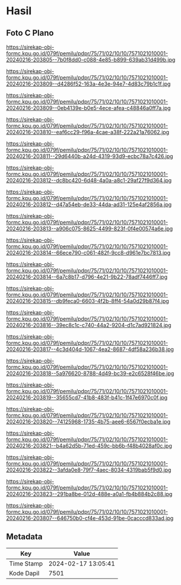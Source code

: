 # Hasil

## Foto C Plano

https://sirekap-obj-formc.kpu.go.id/079f/pemilu/pdpr/75/71/02/10/10/7571021010001-20240216-203805--7b0f8dd0-c088-4e85-b899-639ab31d499b.jpg

https://sirekap-obj-formc.kpu.go.id/079f/pemilu/pdpr/75/71/02/10/10/7571021010001-20240216-203809--d4286f52-163a-4e3e-94e7-4d83c79b1c1f.jpg

https://sirekap-obj-formc.kpu.go.id/079f/pemilu/pdpr/75/71/02/10/10/7571021010001-20240216-203809--0eb4139e-b0e5-4ece-afea-c48846a0ff7a.jpg

https://sirekap-obj-formc.kpu.go.id/079f/pemilu/pdpr/75/71/02/10/10/7571021010001-20240216-203810--eaf6cc29-f96a-4cae-a38f-222a21a76062.jpg

https://sirekap-obj-formc.kpu.go.id/079f/pemilu/pdpr/75/71/02/10/10/7571021010001-20240216-203811--29d6440b-a24d-4319-93d9-ecbc78a7c426.jpg

https://sirekap-obj-formc.kpu.go.id/079f/pemilu/pdpr/75/71/02/10/10/7571021010001-20240216-203812--dc8bc420-6d48-4a0a-a8c1-29af27f9d364.jpg

https://sirekap-obj-formc.kpu.go.id/079f/pemilu/pdpr/75/71/02/10/10/7571021010001-20240216-203812--d47a54eb-de33-44da-ad31-125e4af2856a.jpg

https://sirekap-obj-formc.kpu.go.id/079f/pemilu/pdpr/75/71/02/10/10/7571021010001-20240216-203813--a906c075-8625-4499-823f-0f4e00574a6e.jpg

https://sirekap-obj-formc.kpu.go.id/079f/pemilu/pdpr/75/71/02/10/10/7571021010001-20240216-203814--66ece790-c061-482f-9cc8-d961e7bc7813.jpg

https://sirekap-obj-formc.kpu.go.id/079f/pemilu/pdpr/75/71/02/10/10/7571021010001-20240216-203814--6a7c8b17-d796-4e21-9b22-78adf7446ff7.jpg

https://sirekap-obj-formc.kpu.go.id/079f/pemilu/pdpr/75/71/02/10/10/7571021010001-20240216-203815--db9feca0-6603-4f2b-8ff4-54a0d29b87f4.jpg

https://sirekap-obj-formc.kpu.go.id/079f/pemilu/pdpr/75/71/02/10/10/7571021010001-20240216-203816--39ec8c1c-c740-44a2-9204-d1c7ad921824.jpg

https://sirekap-obj-formc.kpu.go.id/079f/pemilu/pdpr/75/71/02/10/10/7571021010001-20240216-203817--4c3d404d-1067-4ea2-8687-4df58a236b38.jpg

https://sirekap-obj-formc.kpu.go.id/079f/pemilu/pdpr/75/71/02/10/10/7571021010001-20240216-203818--5a976620-8788-4d49-bc39-e2c6528f46be.jpg

https://sirekap-obj-formc.kpu.go.id/079f/pemilu/pdpr/75/71/02/10/10/7571021010001-20240216-203819--35655cd7-41b8-483f-b41c-1f47e6970c0f.jpg

https://sirekap-obj-formc.kpu.go.id/079f/pemilu/pdpr/75/71/02/10/10/7571021010001-20240216-203820--74125968-1735-4b75-aee6-6567f0ecba1e.jpg

https://sirekap-obj-formc.kpu.go.id/079f/pemilu/pdpr/75/71/02/10/10/7571021010001-20240216-203821--b4a62d5b-71ed-459c-bb6b-f48b4028af0c.jpg

https://sirekap-obj-formc.kpu.go.id/079f/pemilu/pdpr/75/71/02/10/10/7571021010001-20240216-203822--3afda0e8-79f7-4aec-8034-4319bab5f9d0.jpg

https://sirekap-obj-formc.kpu.go.id/079f/pemilu/pdpr/75/71/02/10/10/7571021010001-20240216-203823--291ba8be-012d-488e-a0a1-fb4b884b2c88.jpg

https://sirekap-obj-formc.kpu.go.id/079f/pemilu/pdpr/75/71/02/10/10/7571021010001-20240216-203807--646750b0-cf4e-453d-91be-0cacccd833ad.jpg


## Metadata

| Key        | Value               |
| ---------- | ------------------- |
| Time Stamp | 2024-02-17 13:05:41 |
| Kode Dapil | 7501                |



